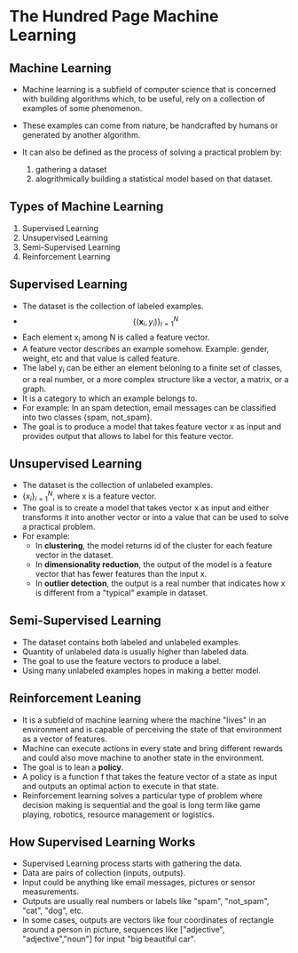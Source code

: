 # The Hundred Page Machine Learning

## Machine Learning

- Machine learning is a subfield of computer science that is concerned with building algorithms which,
    to be useful, rely on a collection of examples of some phenomenon. 
- These examples can come from nature, be handcrafted by humans or generated by another algorithm.

- It can also be defined as the process of solving a practical problem by:
    1. gathering a dataset
    2. alogrithmically building a statistical model based on that dataset.

## Types of Machine Learning

1. Supervised Learning
2. Unsupervised Learning
3. Semi-Supervised Learning
4. Reinforcement Learning

## Supervised Learning

- The dataset is the collection of labeled examples.
- $$\left\{ \left( \mathbf{x}_i, y_i \right) \right\}_{i=1}^{N}$$
- Each element x<sub>i</sub> among N is called a feature vector.
- A feature vector describes an example somehow. Example: gender, weight, etc and that value is called feature.
- The label y<sub>i</sub> can be either an element beloning to a finite set of classes, or a real number, or a more complex structure
    like a vector, a matrix, or a graph.
- It is a category to which an example belongs to.
- For example: In an spam detection, email messages can be classified into two classes {spam, not_spam}.
- The goal is to produce a model that takes feature vector x as input and provides output that allows to label for this feature vector.

## Unsupervised Learning

- The dataset is the collection of unlabeled examples.
- $\{x_i\}_{i=1}^{N}$, where x is a feature vector.
- The goal is to create a model that takes vector x as input and either transforms it into another vector or into a value that can be 
    used to solve a practical problem.
- For example: 
    - In <b>clustering</b>, the model returns id of the cluster for each feature vector in the dataset.
    - In <b>dimensionality reduction</b>, the output of the model is a feature vector that has fewer features than the input x.
    - In <b>outlier detection</b>, the output is a real number that indicates how x is different from a "typical" example in dataset.

## Semi-Supervised Learning

- The dataset contains both labeled and unlabeled examples.
- Quantity of unlabeled data is usually higher than labeled data.
- The goal to use the feature vectors to produce a label.
- Using many unlabeled examples hopes in making a better model. 

## Reinforcement Leaning

- It is a subfield of machine learning where the machine "lives" in an environment and is capable of perceiving the state of that environment as a vector of features.
- Machine can execute actions in every state and bring different rewards and could also move machine to another state in the environment.
- The goal is to lean a <b>policy</b>.
- A policy is a function f that takes the feature vector of a state as input and outputs an optimal action to execute in that state.
- Reinforcement learning solves a particular type of problem where decision making is sequential and the goal is long term like game playing, robotics, resource management or logistics.

## How Supervised Learning Works

- Supervised Learning process starts with gathering the data.
- Data are pairs of collection (inputs, outputs).
- Input could be anything like email messages, pictures or sensor measurements.
- Outputs are usually real numbers or labels like "spam", "not_spam", "cat", "dog", etc.
- In some cases, outputs are vectors like four coordinates of rectangle around a person in picture, sequences like ["adjective", "adjective","noun"] for input "big beautiful car".
